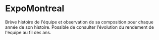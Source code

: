 # ExpoMontreal
Brève histoire de l'équipe et observation de sa composition pour chaque année
de son histoire.
Possible de consulter l'évolution du rendement de l'équipe au fil des ans.